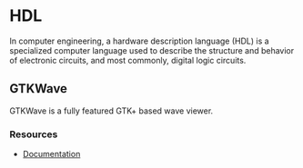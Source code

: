 # HDL

In computer engineering, a hardware description language (HDL) is a specialized
computer language used to describe the structure and behavior of electronic
circuits, and most commonly, digital logic circuits.

## GTKWave

GTKWave is a fully featured GTK+ based wave viewer.

### Resources

- [Documentation](/usr/share/doc/gtkwave/gtkwave.pdf)
